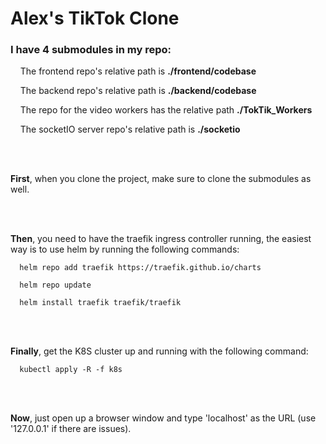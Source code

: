 # Alex's TikTok Clone

### I have 4 submodules in my repo:

&nbsp;&nbsp;&nbsp;&nbsp;The frontend repo's relative path is **./frontend/codebase**

&nbsp;&nbsp;&nbsp;&nbsp;The backend repo's relative path is **./backend/codebase**

&nbsp;&nbsp;&nbsp;&nbsp;The repo for the video workers has the relative path **./TokTik_Workers**

&nbsp;&nbsp;&nbsp;&nbsp;The socketIO server repo's relative path is **./socketio**

<br/><br/>

**First**, when you clone the project, make sure to clone the submodules as well.

<br/><br/>

**Then**, you need to have the traefik ingress controller running, the easiest way is to use helm by running the following commands:
  ```
    helm repo add traefik https://traefik.github.io/charts

    helm repo update

    helm install traefik traefik/traefik
  ```

<br/><br/>

**Finally**, get the K8S cluster up and running with the following command:
  ```
    kubectl apply -R -f k8s
  ```

<br/><br/>

**Now**, just open up a browser window and type 'localhost' as the URL (use '127.0.0.1' if there are issues).
